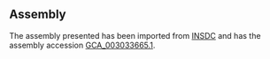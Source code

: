 
Assembly
--------

The assembly presented has been imported from 
[INSDC](http://www.insdc.org) and has the assembly accession
[GCA\_003033665.1](http://www.ebi.ac.uk/ena/data/view/GCA_003033665.1).

